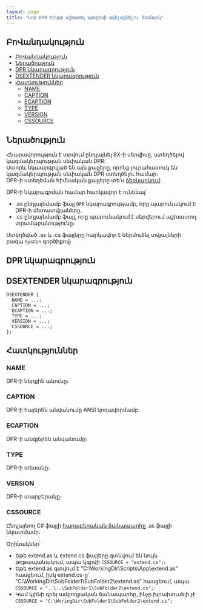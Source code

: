 ```yaml
---
layout: page
title: "Նոր DPR Երկար աշխատող պրոցեսի ավելացնելու ձեռնարկ"
---
```


## ԲոՎանդակություն

- [ԲոՎանդակություն](#բովանդակություն)
- [Ներածություն](#ներածություն)
- [DPR նկարագրություն](#dpr-նկարագրություն)
- [DSEXTENDER նկարագրություն](#dsextender-նկարագրություն)
- [Հատկություններ](#հատկություններ)
  - [NAME](#name)
  - [CAPTION](#caption)
  - [ECAPTION](#ecaption)
  - [TYPE](#type)
  - [VERSION](#version)
  - [CSSOURCE](#cssource)

## Ներածություն

Հնարավորություն է տրվում ընդլայնել 8X-ի սերվիսը, ստեղծելով կազմակերպության սեփական DPR:  
Ստորև նկաարգրված են այն քայլերը, որոնք յուրահատուկ են կազմակերպության սեփական DPR ստեղծելու համար։  
DPR-ի ստեղծման հիմնական քայլերը տե՛ս [ձեռնարկում](../../server_api/definitions/dpr_guide.md)։

DPR-ի նկարագրման համար հարկավոր է ունենալ՝

* .as ընդլայնմամբ ֆայլ `DPR` նկարագրությամբ, որը պարունակում Է DPR-ի մետատվյլաները,
* .cs ընդլայնմամբ ֆայլ, որը պարունակում է սերվերում աշխատող տրամաբանությունը։

Ստեղծված .as և .cs ֆայլերը հարկավոր է ներմուծել տվյալների բազա `SysCon` գործիքով։

## DPR նկարագրություն

## DSEXTENDER նկարագրություն

``` as4x
DSEXTENDER {
  NAME = ...;
  CAPTION = ...;
  ECAPTION = ...;
  TYPE = ...;
  VERSION = ...;
  CSSOURCE = ...;
};
```

## Հատկություններ

### NAME

DPR-ի ներքին անունը։

### CAPTION 

DPR-ի հայերեն անվանումը ANSI կոդավորմամբ։

### ECAPTION

DPR-ի անգլերեն անվանումը։

### TYPE 

DPR-ի տեսակը։

### VERSION 

DPR-ի տարբերակը։

### CSSOURCE 
Ընդլայնող C# ֆայլի [հարաբերական ճանապարհը](https://phoenixnap.com/kb/absolute-path-vs-relative-path) .as ֆայլի նկատմամբ։

Օրինակներ՝  
* Եթե extend.as և extend.cs ֆայլերը գտնվում են նույն թղթապանակում, ապա կգրվի `CSSOURCE = "extend.cs";`։  
* Եթե extend.as գտվում է "C:\WorkingDir\Scripts\App\extend.as" հասցեում, իսկ extend.cs-ը՝ "C:\WorkingDir\SubFolder1\SubFolder2\extend.as" հասցեում, ապա `CSSOURCE = "..\..\SubFolder1\SubFolder2\extend.cs";`։  
* Կամ կլինի գրել ամբողջական ճանապարհը, ինչը խրախուսելի չէ `CSSOURCE = "C:\WoringDir\SubFolder1\SubFolder2\extend.cs";`



